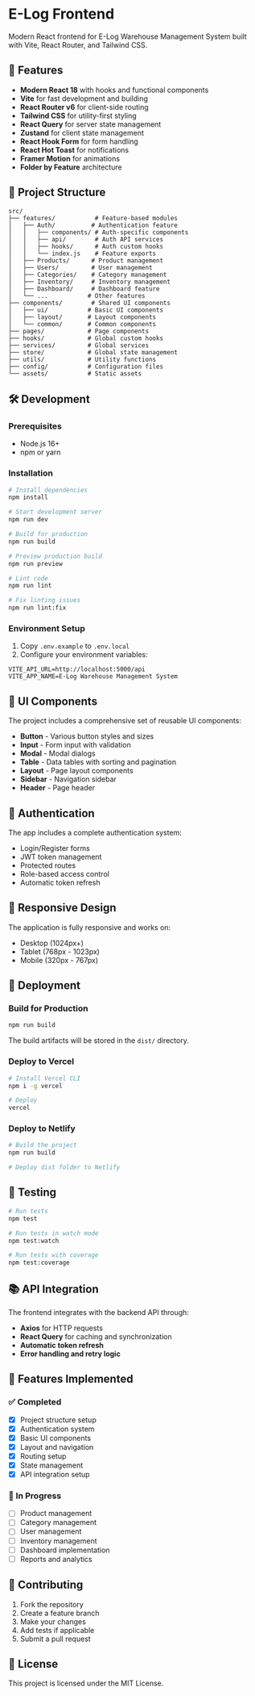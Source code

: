# E-Log Frontend

Modern React frontend for E-Log Warehouse Management System built with Vite, React Router, and Tailwind CSS.

## 🚀 Features

- **Modern React 18** with hooks and functional components
- **Vite** for fast development and building
- **React Router v6** for client-side routing
- **Tailwind CSS** for utility-first styling
- **React Query** for server state management
- **Zustand** for client state management
- **React Hook Form** for form handling
- **React Hot Toast** for notifications
- **Framer Motion** for animations
- **Folder by Feature** architecture

## 📁 Project Structure

```
src/
├── features/           # Feature-based modules
│   ├── Auth/          # Authentication feature
│   │   ├── components/ # Auth-specific components
│   │   ├── api/        # Auth API services
│   │   ├── hooks/      # Auth custom hooks
│   │   └── index.js    # Feature exports
│   ├── Products/      # Product management
│   ├── Users/         # User management
│   ├── Categories/    # Category management
│   ├── Inventory/     # Inventory management
│   ├── Dashboard/     # Dashboard feature
│   └── ...           # Other features
├── components/        # Shared UI components
│   ├── ui/           # Basic UI components
│   ├── layout/       # Layout components
│   └── common/       # Common components
├── pages/            # Page components
├── hooks/            # Global custom hooks
├── services/         # Global services
├── store/            # Global state management
├── utils/            # Utility functions
├── config/           # Configuration files
└── assets/           # Static assets
```

## 🛠️ Development

### Prerequisites

- Node.js 16+
- npm or yarn

### Installation

```bash
# Install dependencies
npm install

# Start development server
npm run dev

# Build for production
npm run build

# Preview production build
npm run preview

# Lint code
npm run lint

# Fix linting issues
npm run lint:fix
```

### Environment Setup

1. Copy `.env.example` to `.env.local`
2. Configure your environment variables:

```env
VITE_API_URL=http://localhost:5000/api
VITE_APP_NAME=E-Log Warehouse Management System
```

## 🎨 UI Components

The project includes a comprehensive set of reusable UI components:

- **Button** - Various button styles and sizes
- **Input** - Form input with validation
- **Modal** - Modal dialogs
- **Table** - Data tables with sorting and pagination
- **Layout** - Page layout components
- **Sidebar** - Navigation sidebar
- **Header** - Page header

## 🔐 Authentication

The app includes a complete authentication system:

- Login/Register forms
- JWT token management
- Protected routes
- Role-based access control
- Automatic token refresh

## 📱 Responsive Design

The application is fully responsive and works on:

- Desktop (1024px+)
- Tablet (768px - 1023px)
- Mobile (320px - 767px)

## 🚀 Deployment

### Build for Production

```bash
npm run build
```

The build artifacts will be stored in the `dist/` directory.

### Deploy to Vercel

```bash
# Install Vercel CLI
npm i -g vercel

# Deploy
vercel
```

### Deploy to Netlify

```bash
# Build the project
npm run build

# Deploy dist folder to Netlify
```

## 🧪 Testing

```bash
# Run tests
npm test

# Run tests in watch mode
npm test:watch

# Run tests with coverage
npm test:coverage
```

## 📚 API Integration

The frontend integrates with the backend API through:

- **Axios** for HTTP requests
- **React Query** for caching and synchronization
- **Automatic token refresh**
- **Error handling and retry logic**

## 🎯 Features Implemented

### ✅ Completed

- [x] Project structure setup
- [x] Authentication system
- [x] Basic UI components
- [x] Layout and navigation
- [x] Routing setup
- [x] State management
- [x] API integration setup

### 🚧 In Progress

- [ ] Product management
- [ ] Category management
- [ ] User management
- [ ] Inventory management
- [ ] Dashboard implementation
- [ ] Reports and analytics

## 🤝 Contributing

1. Fork the repository
2. Create a feature branch
3. Make your changes
4. Add tests if applicable
5. Submit a pull request

## 📄 License

This project is licensed under the MIT License.
